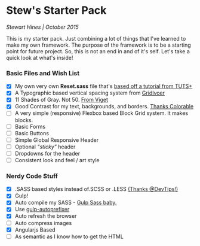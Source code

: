 # Stew's Starter Pack

*Stewart Hines | October 2015*

This is my starter pack. Just combining a lot of things that I've learned to make my own framework. The purpose of the framework is to be a starting point for future project. So, this is not an end in and of it's self. Let's take a quick look at what's inside!

### Basic Files and Wish List
- [x] My own very own **Reset.sass** file that's [based off a tutorial from TUTS+](http://code.tutsplus.com/tutorials/quick-tip-create-your-own-simple-resetcss-file--net-206)
- [x] A Typographic based vertical spacing system from [Gridlvoer](http://www.gridlover.net/app/)
- [x] 11 Shades of Gray. Not 50. [From Viget](https://viget.com/inspire/shades-of-gray-yes-really)
- [x] Good Contrast for my text, backgrounds, and borders. [Thanks Colorable](http://jxnblk.com/colorable/demos/text/)
- [ ] A very simple (responsive) Flexbox based Block Grid system. It makes blocks.
- [ ] Basic Forms
- [ ] Basic Buttons
- [ ] Simple Global Responsive Header
- [ ] Optional *"sticky"* header
- [ ] Dropdowns for the header
- [ ] Consistent look and feel / art style

### Nerdy Code Stuff
- [x] .SASS based styles instead of.SCSS or .LESS [(Thanks @DevTips!)](https://www.youtube.com/watch?v=-Z3qznaE9vc)
- [x] Gulp!
- [x] Auto compile my SASS - [Gulp Sass baby.](https://www.npmjs.com/package/gulp-sass)
- [x] Use [gulp-autoprefixer](https://www.npmjs.com/package/gulp-autoprefixer)
- [x] Auto refresh the browser
- [ ] Auto compress images
- [x] Angularjs Based
- [ ] As semantic as I know how to get the HTML
